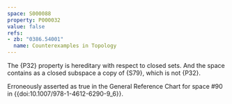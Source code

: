```yaml
---
space: S000088
property: P000032
value: false
refs:
- zb: "0386.54001"
  name: Counterexamples in Topology
---
```


The {P32} property is hereditary with respect to closed sets.  And the space contains as a closed subspace a copy of {S79}, which is not {P32}.

Erroneously asserted as true in the General Reference Chart for space #90 in
{{doi:10.1007/978-1-4612-6290-9_6}}.
